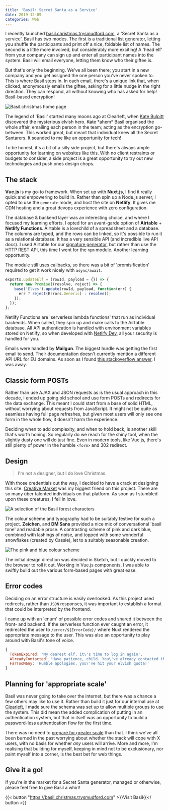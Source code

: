```yaml
---
title: 'Basil: Secret Santa as a Service'
date: 2019-12-09
categories: Web
---
```


I recently launched [basil.christmas.trysmudford.com](https://basil.christmas.trysmudford.com/), a 'Secret Santa as a service'. Basil has two modes. The first is a traditional list generator, letting you shuffle the participants and print off a nice, foldable list of names. The second is a little more involved, but considerably more exciting! A 'head elf' from your company can sign up and enter all participant names into the system. Basil will email everyone, letting them know who their giftee is.

But that's only the beginning. We've all been there; you start in a new company and you get assigned the one person you've never spoken to. This is where Basil steps in. In each email, there's a unique link that, when clicked, anonymously emails the giftee, asking for a little nudge in the right direction. They can respond, all without knowing who has asked for help! Basil-based encryption!

![Basil.christmas home page](/images/blog/basil-screenshot.jpg)

The legend of 'Basil' started many moons ago at Clearleft, when [Kate Bulpitt](https://twitter.com/qwertykate) discovered the mysterious elvish hero. ~~Kate~~ \*ahem\* Basil organised the whole affair, emailing each person in the team; acting as the encryption go-between. This worked great, but meant that individual knew all the Secret Santarers. It sounded to me like an opportunity for tech!

To be honest, it's a bit of a silly side project, but there's always ample opportunity for learning on websites like this. With no client restraints or budgets to consider, a side project is a great opportunity to try out new technologies and push ones design chops.

## The stack

**Vue.js** is my go-to framework. When set up with **Nuxt.js**, I find it really quick and empowering to build in. Rather than spin up a Node.js server, I opted to use the `generate` mode, and host the site on **Netlify**. It gives me CDN hosting and a great devops experience with zero configuration.

The database & backend layer was an interesting choice, and where I focused my learning efforts. I opted for an avant-garde option of **Airtable** + **Netlify Functions**. Airtable is a lovechild of a spreadsheet and a database. The columns are typed, and the rows can be linked, so it's possible to run it as a relational database. It has a very sensible API (and incredible live API docs). I used Airtable for our [signature generator](https://www.trysmudford.com/blog/rapid-building/), but rather than use the HTTP REST API, this time I went for the `npm` module. Another learning opportunity.

The module still uses callbacks, so there was a bit of 'promisification' required to get it work nicely with `async/await`.

```js
exports.updateElf = (rowId, payload = {}) => {
  return new Promise((resolve, reject) => {
    base('Elves').update(rowId, payload, function(err) {
      err ? reject(Errors.Generic) : resolve();
    });
  });
};
```

Netlify Functions are 'serverless lambda functions' that run as individual backends. When called, they spin up and make calls to the Airtable database. All API authentication is handled with environment variables stored on Netlify, so when developed with [Netlify Dev](https://www.netlify.com/products/dev/), all your security is handled for you.

Emails were handled by **Mailgun**. The biggest hurdle was getting the first email to send. Their documentation doesn't currently mention a different API URL for EU domains. As soon as I found [this stackoverflow answer](https://stackoverflow.com/a/52562241/2233707), I was away.

## Classic form POSTs

Rather than use AJAX and JSON requests as is the usual approach in this decade, I ended up going old school and use form POSTs and redirects for the data exchange. This meant I could start from a base of solid HTML, without worrying about requests from JavaScript. It might not be quite as seamless having full page refreshes, but given most users will only see one form in the whole flow, it doesn't harm the experience.

Deciding when to add complexity, and when to hold back, is another skill that's worth honing. So regularly do we reach for the shiny tool, when the slightly dusty one will do just fine. Even in modern tools, like Vue.js, there's still plenty of power in the humble `<form>` and 302 redirect.

## Design

> I'm not a designer, but I do love Christmas.

With those credentials out the way, I decided to have a crack at designing this site. [Creative Market](https://creativemarket.com/) was my biggest friend on this project. There are so many über talented individuals on that platform. As soon as I stumbled upon these creatures, I fell in love.

![A selection of the Basil forest characters](/images/blog/characters.jpg)

The colour scheme and typography had to be suitably festive for such a project. **Zeichen**, and **DM Sans** provided a nice mix of conversational 'basil tone' and readable prose. A contrasting scheme of pink and dark blue, combined with lashings of noise, and topped with some wonderful snowflakes (created by Cassie), let to a suitably seasonable creation.

![The pink and blue colour scheme](/images/blog/scheme.jpg)

The initial design direction was decided in Sketch, but I quickly moved to the browser to roll it out. Working in Vue.js components, I was able to swiftly build out the various form-based pages with great ease.

## Error codes

Deciding on an error structure is easily overlooked. As this project used redirects, rather than `JSON` responses, it was important to establish a format that could be interpreted by the frontend.

I came up with an 'enum' of possible error codes and shared it between the front- and backend. If the serverless function ever caught an error, it redirected the user to `/error/${ErrorCode}/` where Nuxt rendered the appropriate message to the user. This was also an opportunity to play around with Basil's tone of voice.

```js
{
  TokenExpired: 'My dearest elf, it\'s time to log in again',
  AlreadyContacted: 'Have patience, child. You\'ve already contacted that elf!',
  FarTooMany: 'Humble apologies, you\'ve hit your elvish quota!'
}
```

## Planning for 'appropriate scale'

Basil was never going to take over the internet, but there was a chance a few others may like to use it. Rather than build it just for our internal use at [Clearleft](https://clearleft.com/), I made sure the schema was set up to allow multiple groups to use the system. This did mean the added complication of putting in an authentication system, but that in itself was an opportunity to build a password-less authentication flow for the first time.

There was no need to [prepare for greater scale](https://twitter.com/dhh/status/1201992702860107776) than that. I think we've all been burned in the past worrying about whether the stack will cope with X users, with no basis for whether _any_ users will arrive. More and more, I'm realising that building for myself, keeping in mind not to be exclusionary, nor paint myself into a corner, is the best bet for web things.

## Give it a go!

If you're in the market for a Secret Santa generator, managed or otherwise, please feel free to give Basil a whirl!

{{< button "https://basil.christmas.trysmudford.com" >}}Visit Basil{{</ button >}}
